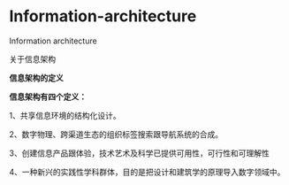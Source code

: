 # Information-architecture
Information architecture

关于信息架构

**信息架构的定义**

**信息架构有四个定义：**

1、共享信息环境的结构化设计。

2、数字物理、跨渠道生态的组织标签搜索跟导航系统的合成。

3、创建信息产品跟体验，技术艺术及科学已提供可用性，可行性和可理解性

4、一种新兴的实践性学科群体，目的是把设计和建筑学的原理导入数字领域中。
